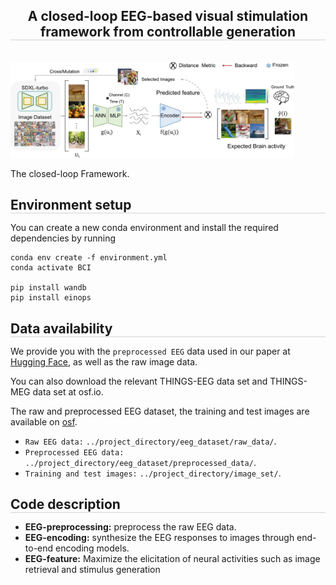 <div align="center">

<h2 style="border-bottom: 1px solid lightgray;">A closed-loop EEG-based visual stimulation framework from controllable generation</h2>


</div>

<br/>

</div>

<!--  -->
<img src="fig_framework.jpg" alt="fig_framework" style="max-width: 90%; height: auto;"/>  

The closed-loop Framework.


<!-- ## Environment setup -->
<h2 style="border-bottom: 1px solid lightgray; margin-bottom: 5px;">Environment setup</h2>


You can  create a new conda environment and install the required dependencies by running
```
conda env create -f environment.yml
conda activate BCI

pip install wandb
pip install einops
```

<!-- ## Data availability -->
<h2 style="border-bottom: 1px solid lightgray; margin-bottom: 5px;">Data availability</h2>

We provide you with the ``preprocessed EEG`` data used in our paper at [Hugging Face](https://huggingface.co/datasets/LidongYang/EEG_Image_decode), as well as the raw image data.


You can also download the relevant THINGS-EEG data set and THINGS-MEG data set at osf.io.

The raw and preprocessed EEG dataset, the training and test images are available on [osf](https://osf.io/3jk45/).
- ``Raw EEG data:`` `../project_directory/eeg_dataset/raw_data/`.
- ``Preprocessed EEG data:`` `../project_directory/eeg_dataset/preprocessed_data/`.
- ``Training and test images:`` `../project_directory/image_set/`.


<!-- ## Code description -->
<h2 style="border-bottom: 1px solid lightgray; margin-bottom: 5px;">Code description</h2>

* **EEG-preprocessing:** preprocess the raw EEG data.
* **EEG-encoding:** synthesize the EEG responses to images through end-to-end encoding models.
* **EEG-feature:**  Maximize the elicitation of neural activities such as image retrieval and stimulus generation





